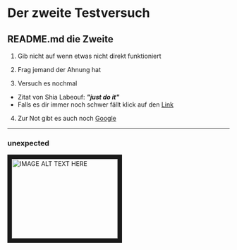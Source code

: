 # Der zweite Testversuch
## README.md die Zweite

1. Gib nicht auf wenn etwas nicht direkt funktioniert

2. Frag jemand der Ahnung hat
3. Versuch es nochmal 
  * Zitat von Shia Labeouf: **_"just do it"_** 
  * Falls es dir immer noch schwer fällt klick auf den [Link](https://www.youtube.com/watch?v=ZXsQAXx_ao0)

4. Zur Not gibt es auch noch [Google](https://www.google.com)
________________________________________________________________________________________________________

### unexpected

<a href="http://www.youtube.com/watch?feature=player_embedded&v=o0u4M6vppCI
" target="_blank"><img src="http://www.updateordie.com/wp-content/uploads/2014/12/Screen-Shot-2014-12-09-at-10.50.05-AM.jpg" 
alt="IMAGE ALT TEXT HERE" width="240" height="180" border="10" /></a>
